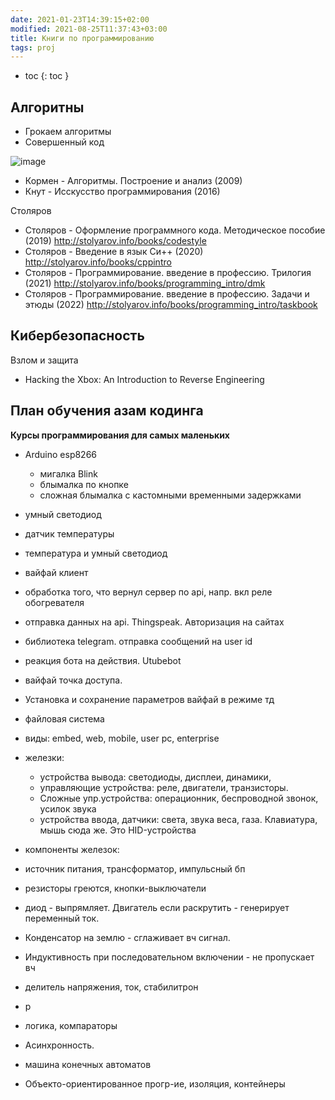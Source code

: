 ```yaml
---
date: 2021-01-23T14:39:15+02:00
modified: 2021-08-25T11:37:43+03:00
title: Книги по программированию
tags: proj
---
```


- toc
{: toc }

## Алгоритны

- Грокаем алгоритмы
- Совершенный код

![image](https://user-images.githubusercontent.com/17731587/133764292-dd9713a8-b67a-4fc9-b68d-cc861da955e0.png)

- Кормен - Алгоритмы. Построение и анализ (2009)
- Кнут - Исскусство программирования (2016)

Столяров

- Столяров - Оформление программного кода. Методическое пособие (2019)
  http://stolyarov.info/books/codestyle
- Столяров - Введение в язык Си++ (2020)
  http://stolyarov.info/books/cppintro
- Столяров - Программирование. введение в профессию. Трилогия (2021)
  http://stolyarov.info/books/programming_intro/dmk
- Столяров - Программирование. введение в профессию. Задачи и этюды (2022)
  http://stolyarov.info/books/programming_intro/taskbook

## Кибербезопасность

Взлом и защита

- Hacking the Xbox: An Introduction to Reverse Engineering

## План обучения азам кодинга


**Курсы программирования для самых маленьких**

- Arduino esp8266
  - мигалка Blink
  - блымалка по кнопке
  - сложная блымалка с кастомными временными задержками
- умный светодиод
- датчик температуры
- температура и умный светодиод
- вайфай клиент
- обработка того, что вернул сервер по api, напр. вкл реле обогревателя

- отправка данных на api. Thingspeak. Авторизация на сайтах  
- библиотека telegram. отправка сообщений на user id  
- реакция бота на действия. Utubebot  


- вайфай точка доступа. 
- Установка и сохранение параметров вайфай в режиме тд
- файловая система

- виды: embed, web, mobile, user pc, enterprise

- железки: 
  - устройства вывода: светодиоды, дисплеи, динамики, 
  - управляющие устройства: реле, двигатели, транзисторы. 
  - Сложные упр.устройства: операционник, беспроводной звонок, усилок звука
  - устройства ввода, датчики: света, звука веса, газа. Клавиатура, мышь сюда же. Это HID-устройства

- компоненты железок:
- источник питания, трансформатор, импульсный бп
- резисторы греются, кнопки-выключатели


- диод - выпрямляет. Двигатель если раскрутить - генерирует переменный ток.  
- Конденсатор на землю - сглаживает вч сигнал.  
- Индуктивность при последовательном включении - не пропускает вч  


- делитель напряжения, ток, стабилитрон
- р
- логика, компараторы

- Асинхронность.  
- машина конечных автоматов  
- Объекто-ориентированное прогр-ие, изоляция, контейнеры  

